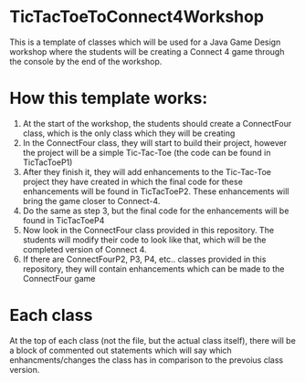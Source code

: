 # TicTacToeToConnect4Workshop
This is a template of classes which will be used for a Java Game Design workshop where the students will be creating a Connect 4 game through the console by the end of the workshop.

# How this template works:
1. At the start of the workshop, the students should create a ConnectFour class, which is the only class which they will be creating
2. In the ConnectFour class, they will start to build their project, however the project will be a simple Tic-Tac-Toe (the code can be found in TicTacToeP1)
3. After they finish it, they will add enhancements to the Tic-Tac-Toe project they have created in which the final code for these enhancements will be found in TicTacToeP2. These enhancements will bring the game closer to Connect-4.
4. Do the same as step 3, but the final code for the enhancements will be found in TicTacToeP4
5. Now look in the ConnectFour class provided in this repository. The students will modify their code to look like that, which will be the completed version of Connect 4.
6. If there are ConnectFourP2, P3, P4, etc.. classes provided in this repository, they will contain enhancements which can be made to the ConnectFour game

# Each class
At the top of each class (not the file, but the actual class itself), there will be a block of commented out statements which will say which enhancments/changes the class has in comparison to the prevoius class version.
